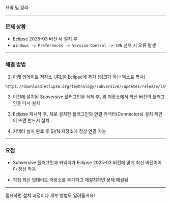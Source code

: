 

요약 및 정리:

---

### 문제 상황

- Eclipse 2025-03 버전 새 설치 후
- `Windows -> Preferences -> Version Control -> SVN` 선택 시 오류 발생
    

---

### 해결 방법

1. 아래 업데이트 저장소 URL을 Eclipse에 추가 (링크가 아닌 텍스트 복사)
    

```
https://download.eclipse.org/technology/subversive//updates/release/latest
```

2. 이전에 설치된 Subversive 플러그인을 삭제 후, 위 저장소에서 최신 버전의 플러그인을 다시 설치
    
3. Eclipse 재시작 후, 새로 설치한 플러그인의 연결 커넥터(Connectors) 설치 제안이 뜨면 반드시 설치
    
4. 커넥터 설치 완료 후 SVN 저장소에 정상 연결 가능
    

---

### 요점

- Subversive 플러그인과 커넥터가 Eclipse 2025-03 버전에 맞게 최신 버전이어야 정상 작동
    
- 직접 최신 업데이트 저장소를 추가하고 재설치하면 문제 해결됨
    

---

필요하면 설치 과정이나 세부 방법도 알려줄게요!